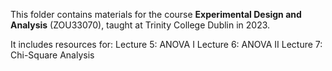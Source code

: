 This folder contains materials for the course **Experimental Design and Analysis** (ZOU33070), taught at Trinity College Dublin in 2023. 


It includes resources for:
Lecture 5: ANOVA I
Lecture 6: ANOVA II
Lecture 7: Chi-Square Analysis
